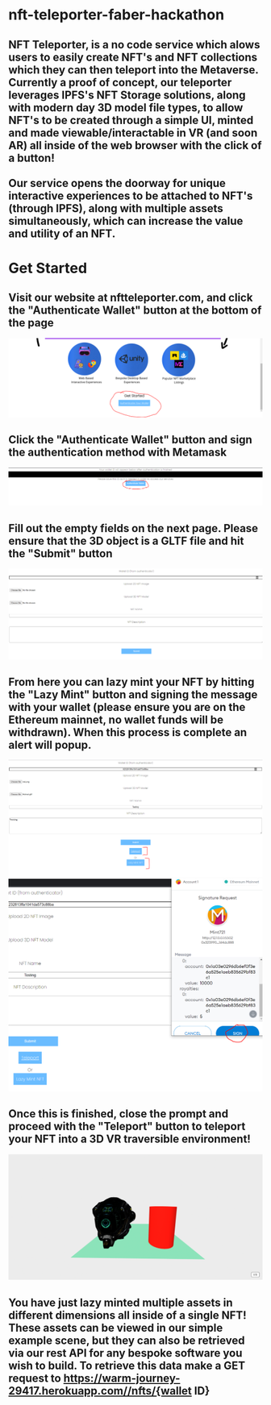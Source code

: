 # nft-teleporter-faber-hackathon
## NFT Teleporter, is a no code service which alows users to easily create NFT's and NFT collections which they can then teleport into the Metaverse. Currently a proof of concept, our teleporter leverages IPFS's NFT Storage solutions, along with modern day 3D model file types, to allow NFT's to be created through a simple UI, minted and made viewable/interactable in VR (and soon AR) all inside of the web browser with the click of a button! <br> <br> Our service opens the doorway for unique interactive experiences to be attached to NFT's (through IPFS), along with multiple assets simultaneously, which can increase the value and utility of an NFT.

# Get Started 
## Visit our website at nftteleporter.com, and click the "Authenticate Wallet" button at the bottom of the page
<img src="/readme-images/hack-1.PNG"/>

## Click the "Authenticate Wallet" button and sign the authentication method with Metamask
<img src="/readme-images/hack-2.PNG"/>

## Fill out the empty fields on the next page. Please ensure that the 3D object is a GLTF file and hit the "Submit" button
<img src="/readme-images/hack-3.PNG"/>

## From here you can lazy mint your NFT by hitting the "Lazy Mint" button and signing the message with your wallet (please ensure you are on the Ethereum mainnet, no wallet funds will be withdrawn). When this process is complete an alert will popup. 
<img src="/readme-images/hack-4.PNG"/>
<img src="/readme-images/hack-5.PNG"/>

## Once this is finished, close the prompt and proceed with the "Teleport" button to teleport your NFT into a 3D VR traversible environment!
<img src="/readme-images/hack-6.PNG"/>

## You have just lazy minted multiple assets in different dimensions all inside of a single NFT! These assets can be viewed in our simple example scene, but they can also be retrieved via our rest API for any bespoke software you wish to build. To retrieve this data make a GET request to https://warm-journey-29417.herokuapp.com//nfts/{wallet ID}
